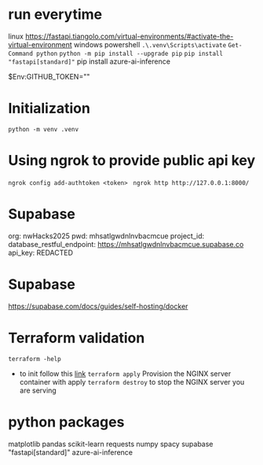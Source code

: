 # run everytime
linux https://fastapi.tiangolo.com/virtual-environments/#activate-the-virtual-environment 
windows powershell `.\.venv\Scripts\activate` `Get-Command python` `python -m pip install --upgrade pip` `pip install "fastapi[standard]"`
pip install azure-ai-inference
<!-- Export environment variable -->
$Env:GITHUB_TOKEN="<Your GitHub access token here>" 

# Initialization
`python -m venv .venv`


# Using ngrok to provide public api key
`ngrok config add-authtoken <token> `
`ngrok http http://127.0.0.1:8000/`

# Supabase
org: nwHacks2025
pwd: mhsatlgwdnlnvbacmcue
project_id: 
database_restful_endpoint: https://mhsatlgwdnlnvbacmcue.supabase.co
api_key: REDACTED

# Supabase
https://supabase.com/docs/guides/self-hosting/docker

# Terraform validation
`terraform -help`
- to init follow this [link](https://developer.hashicorp.com/terraform/tutorials/aws-get-started/install-cli)
`terraform apply` Provision the NGINX server container with apply
`terraform destroy` to stop the NGINX server you are serving

# python packages
matplotlib
pandas
scikit-learn
requests
numpy
spacy
supabase
"fastapi[standard]"
azure-ai-inference

